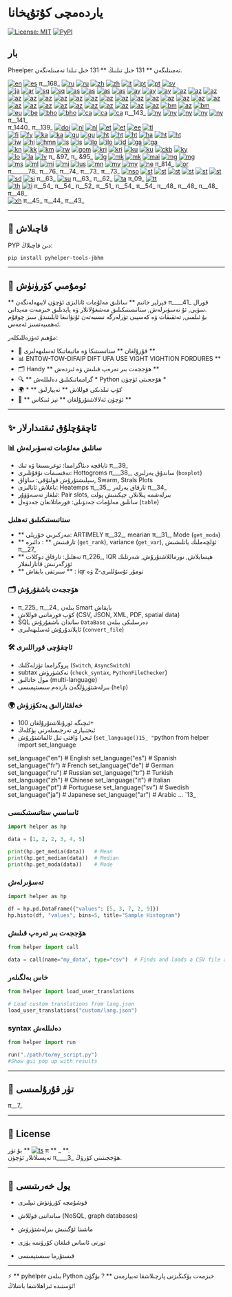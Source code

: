 # ياردەمچى كۇتۇپخانا

[![License: MIT](https://img.shields.io/badge/License-MIT-yellow.svg)](LICENSE) [![PyPI](https://img.shields.io/pypi/v/pyhelper-tools-jbhm?style=for-the-badge&label=PyPI&color=blue)](https://pypi.org/project/pyhelper-tools-jbhm/)

## بار

Pheelper تەمىنلىگەن ** 131 خىل تىلنىڭ ** 131 خىل تىلدا تەمىنلەنگەن.

[![en](https://img.shields.io/badge/lang-en-red.svg)](readme/README.md) [![es](https://img.shields.io/badge/lang-es-yellow.svg)](readme/README.es.md) π__168_ [![ru](https://img.shields.io/badge/lang-ru-purple.svg)](readme/README.ru.md) [![ru](https://img.shields.io/badge/lang-ru-purple.svg)](readme/README.ru.md) [![zh](https://img.shields.io/badge/lang-zh-black.svg)](readme/README.zh.md) [![zh](https://img.shields.io/badge/lang-zh-black.svg)](readme/README.zh.md) [![it](https://img.shields.io/badge/lang-it-lightgrey.svg)](readme/README.it.md) [![pt](https://img.shields.io/badge/lang-pt-brightgreen.svg)](readme/README.pt.md) [![pt](https://img.shields.io/badge/lang-pt-brightgreen.svg)](readme/README.pt.md) [![sv](https://img.shields.io/badge/lang-sv-blue.svg)](readme/README.sv.md)  
[![ja](https://img.shields.io/badge/lang-ja-red.svg)](readme/README.ja.md) [![ar](https://img.shields.io/badge/lang-ar-brown.svg)](readme/README.ar.md) [![sq](https://img.shields.io/badge/lang-sq-blue.svg)](readme/README.sq.md) [![sq](https://img.shields.io/badge/lang-sq-blue.svg)](readme/README.sq.md) [![as](https://img.shields.io/badge/lang-as-purple.svg)](readme/README.as.md) [![as](https://img.shields.io/badge/lang-as-purple.svg)](readme/README.as.md) [![as](https://img.shields.io/badge/lang-as-purple.svg)](readme/README.as.md) [![as](https://img.shields.io/badge/lang-as-purple.svg)](readme/README.as.md) [![ay](https://img.shields.io/badge/lang-ay-brown.svg)](readme/README.ay.md) [![ay](https://img.shields.io/badge/lang-ay-brown.svg)](readme/README.ay.md) [![ay](https://img.shields.io/badge/lang-ay-brown.svg)](readme/README.ay.md) [![az](https://img.shields.io/badge/lang-az-lightblue.svg)](readme/README.az.md) [![az](https://img.shields.io/badge/lang-az-lightblue.svg)](readme/README.az.md) [![az](https://img.shields.io/badge/lang-az-lightblue.svg)](readme/README.az.md) [![az](https://img.shields.io/badge/lang-az-lightblue.svg)](readme/README.az.md) [![az](https://img.shields.io/badge/lang-az-lightblue.svg)](readme/README.az.md) [![az](https://img.shields.io/badge/lang-az-lightblue.svg)](readme/README.az.md) [![az](https://img.shields.io/badge/lang-az-lightblue.svg)](readme/README.az.md) [![az](https://img.shields.io/badge/lang-az-lightblue.svg)](readme/README.az.md) [![az](https://img.shields.io/badge/lang-az-lightblue.svg)](readme/README.az.md) [![az](https://img.shields.io/badge/lang-az-lightblue.svg)](readme/README.az.md) [![az](https://img.shields.io/badge/lang-az-lightblue.svg)](readme/README.az.md) [![az](https://img.shields.io/badge/lang-az-lightblue.svg)](readme/README.az.md) [![az](https://img.shields.io/badge/lang-az-lightblue.svg)](readme/README.az.md) [![az](https://img.shields.io/badge/lang-az-lightblue.svg)](readme/README.az.md) [![az](https://img.shields.io/badge/lang-az-lightblue.svg)](readme/README.az.md) [![az](https://img.shields.io/badge/lang-az-lightblue.svg)](readme/README.az.md) [![az](https://img.shields.io/badge/lang-az-lightblue.svg)](readme/README.az.md) [![az](https://img.shields.io/badge/lang-az-lightblue.svg)](readme/README.az.md) [![az](https://img.shields.io/badge/lang-az-lightblue.svg)](readme/README.az.md) [![az](https://img.shields.io/badge/lang-az-lightblue.svg)](readme/README.az.md) [![az](https://img.shields.io/badge/lang-az-lightblue.svg)](readme/README.az.md) [![az](https://img.shields.io/badge/lang-az-lightblue.svg)](readme/README.az.md) [![az](https://img.shields.io/badge/lang-az-lightblue.svg)](readme/README.az.md) [![az](https://img.shields.io/badge/lang-az-lightblue.svg)](readme/README.az.md) [![az](https://img.shields.io/badge/lang-az-lightblue.svg)](readme/README.az.md) [![az](https://img.shields.io/badge/lang-az-lightblue.svg)](readme/README.az.md) [![az](https://img.shields.io/badge/lang-az-lightblue.svg)](readme/README.az.md) [![bm](https://img.shields.io/badge/lang-bm-darkgreen.svg)](readme/README.bm.md) [![az](https://img.shields.io/badge/lang-az-lightblue.svg)](readme/README.az.md) [![bm](https://img.shields.io/badge/lang-bm-darkgreen.svg)](readme/README.bm.md)  
[![eu](https://img.shields.io/badge/lang-eu-pink.svg)](readme/README.eu.md) [![be](https://img.shields.io/badge/lang-be-darkblue.svg)](readme/README.be.md) [![bho](https://img.shields.io/badge/lang-bho-orange.svg)](readme/README.bho.md) [![bho](https://img.shields.io/badge/lang-bho-orange.svg)](readme/README.bho.md) [![ca](https://img.shields.io/badge/lang-ca-yellow.svg)](readme/README.ca.md) [![ca](https://img.shields.io/badge/lang-ca-yellow.svg)](readme/README.ca.md) [![ca](https://img.shields.io/badge/lang-ca-yellow.svg)](readme/README.ca.md) π__143_ [![ny](https://img.shields.io/badge/lang-ny-red.svg)](readme/README.ny.md) [![ny](https://img.shields.io/badge/lang-ny-red.svg)](readme/README.ny.md) [![ny](https://img.shields.io/badge/lang-ny-red.svg)](readme/README.ny.md) [![ny](https://img.shields.io/badge/lang-ny-red.svg)](readme/README.ny.md) [![ny](https://img.shields.io/badge/lang-ny-red.svg)](readme/README.ny.md) π__141_  
π_1440_ π__139_ [![doi](https://img.shields.io/badge/lang-doi-brown.svg)](readme/README.doi.md) [![nl](https://img.shields.io/badge/lang-nl-orange.svg)](readme/README.nl.md) [![nl](https://img.shields.io/badge/lang-nl-orange.svg)](readme/README.nl.md) [![et](https://img.shields.io/badge/lang-et-blue.svg)](readme/README.et.md) [![et](https://img.shields.io/badge/lang-et-blue.svg)](readme/README.et.md) [![ee](https://img.shields.io/badge/lang-ee-red.svg)](readme/README.ee.md) [![tl](https://img.shields.io/badge/lang-tl-purple.svg)](readme/README.tl.md)  
[![fi](https://img.shields.io/badge/lang-fi-blue.svg)](readme/README.fi.md) [![fy](https://img.shields.io/badge/lang-fy-orange.svg)](readme/README.fy.md) [![ka](https://img.shields.io/badge/lang-ka-red.svg)](readme/README.ka.md) [![ka](https://img.shields.io/badge/lang-ka-red.svg)](readme/README.ka.md) [![gu](https://img.shields.io/badge/lang-gu-orange.svg)](readme/README.gu.md) [![gu](https://img.shields.io/badge/lang-gu-orange.svg)](readme/README.gu.md) [![ht](https://img.shields.io/badge/lang-ht-green.svg)](readme/README.ht.md) [![ht](https://img.shields.io/badge/lang-ht-green.svg)](readme/README.ht.md) [![ht](https://img.shields.io/badge/lang-ht-green.svg)](readme/README.ht.md) [![ha](https://img.shields.io/badge/lang-ha-blue.svg)](readme/README.ha.md) [![ht](https://img.shields.io/badge/lang-ht-green.svg)](readme/README.ht.md) [![ht](https://img.shields.io/badge/lang-ht-green.svg)](readme/README.ht.md)  
[![iw](https://img.shields.io/badge/lang-iw-purple.svg)](readme/README.iw.md) [![hi](https://img.shields.io/badge/lang-hi-orange.svg)](readme/README.hi.md) [![hmn](https://img.shields.io/badge/lang-hmn-green.svg)](readme/README.hmn.md) [![is](https://img.shields.io/badge/lang-is-red.svg)](readme/README.is.md) [![is](https://img.shields.io/badge/lang-is-red.svg)](readme/README.is.md) [![ilo](https://img.shields.io/badge/lang-ilo-orange.svg)](readme/README.ilo.md) [![ilo](https://img.shields.io/badge/lang-ilo-orange.svg)](readme/README.ilo.md) [![id](https://img.shields.io/badge/lang-id-green.svg)](readme/README.id.md) [![ga](https://img.shields.io/badge/lang-ga-blue.svg)](readme/README.ga.md) [![ga](https://img.shields.io/badge/lang-ga-blue.svg)](readme/README.ga.md)  
[![kn](https://img.shields.io/badge/lang-kn-purple.svg)](readme/README.kn.md) [![kk](https://img.shields.io/badge/lang-kk-orange.svg)](readme/README.kk.md) [![km](https://img.shields.io/badge/lang-km-green.svg)](readme/README.km.md) [![rw](https://img.shields.io/badge/lang-rw-blue.svg)](readme/README.rw.md) [![gom](https://img.shields.io/badge/lang-gom-red.svg)](readme/README.gom.md) [![kri](https://img.shields.io/badge/lang-kri-orange.svg)](readme/README.kri.md) [![kri](https://img.shields.io/badge/lang-kri-orange.svg)](readme/README.kri.md) [![ku](https://img.shields.io/badge/lang-ku-green.svg)](readme/README.ku.md) [![ku](https://img.shields.io/badge/lang-ku-green.svg)](readme/README.ku.md) [![ckb](https://img.shields.io/badge/lang-ckb-blue.svg)](readme/README.ckb.md) [![ky](https://img.shields.io/badge/lang-ky-red.svg)](readme/README.ky.md)  
[![lo](https://img.shields.io/badge/lang-lo-purple.svg)](readme/README.lo.md) [![la](https://img.shields.io/badge/lang-la-orange.svg)](readme/README.la.md) [![lv](https://img.shields.io/badge/lang-lv-green.svg)](readme/README.lv.md) π_ &97_ π_ &95_ [![lg](https://img.shields.io/badge/lang-lg-purple.svg)](readme/README.lg.md) [![mk](https://img.shields.io/badge/lang-mk-green.svg)](readme/README.mk.md) [![mk](https://img.shields.io/badge/lang-mk-green.svg)](readme/README.mk.md) [![mai](https://img.shields.io/badge/lang-mai-blue.svg)](readme/README.mai.md) [![mg](https://img.shields.io/badge/lang-mg-red.svg)](readme/README.mg.md) [![mg](https://img.shields.io/badge/lang-mg-red.svg)](readme/README.mg.md)  
[![ms](https://img.shields.io/badge/lang-ms-purple.svg)](readme/README.ms.md) [![ml](https://img.shields.io/badge/lang-ml-orange.svg)](readme/README.ml.md) [![mi](https://img.shields.io/badge/lang-mi-blue.svg)](readme/README.mi.md) [![mi](https://img.shields.io/badge/lang-mi-blue.svg)](readme/README.mi.md) [![lus](https://img.shields.io/badge/lang-lus-purple.svg)](readme/README.lus.md) [![mn](https://img.shields.io/badge/lang-mn-orange.svg)](readme/README.mn.md) [![my](https://img.shields.io/badge/lang-my-green.svg)](readme/README.my.md) [![my](https://img.shields.io/badge/lang-my-green.svg)](readme/README.my.md) [![ne](https://img.shields.io/badge/lang-ne-blue.svg)](readme/README.ne.md) π_814_ [![or](https://img.shields.io/badge/lang-or-purple.svg)](readme/README.or.md)  
π______78_ π__76_ π__74_ π__73_ π__73_ [![nso](https://img.shields.io/badge/lang-nso-red.svg)](readme/README.nso.md) [![st](https://img.shields.io/badge/lang-st-purple.svg)](readme/README.st.md) [![st](https://img.shields.io/badge/lang-st-purple.svg)](readme/README.st.md) [![st](https://img.shields.io/badge/lang-st-purple.svg)](readme/README.st.md) [![st](https://img.shields.io/badge/lang-st-purple.svg)](readme/README.st.md) [![st](https://img.shields.io/badge/lang-st-purple.svg)](readme/README.st.md) [![st](https://img.shields.io/badge/lang-st-purple.svg)](readme/README.st.md)  
[![sd](https://img.shields.io/badge/lang-sd-green.svg)](readme/README.sd.md) [![si](https://img.shields.io/badge/lang-si-blue.svg)](readme/README.si.md) π__63_ [![su](https://img.shields.io/badge/lang-su-green.svg)](readme/README.su.md) π__63_ π__62_ [![ta](https://img.shields.io/badge/lang-ta-purple.svg)](readme/README.ta.md) π_09_ [![tt](https://img.shields.io/badge/lang-tt-orange.svg)](readme/README.tt.md)  
[![th](https://img.shields.io/badge/lang-th-blue.svg)](readme/README.th.md) [![ti](https://img.shields.io/badge/lang-ti-red.svg)](readme/README.ti.md) π__54_ π__54_ π__52_ π__51_ π__54_ π__54_ π__48_ π__48_ π__48_ π__48_  
[![xh](https://img.shields.io/badge/lang-xh-red.svg)](readme/README.xh.md) π__45_ π__44_ π__43_

---


## 🚀 قاچىلاش

PYP دىن قاچىلاڭ:

```bash
pip install pyhelper-tools-jbhm
```

---

## 📖 ئومۇمىي كۆرۈنۈش

** فېرلېر خانىم ** سانلىق مەلۇمات ئانالىزى ئۈچۈن لايىھەلەنگەن π____41_ قورال سۈيى, ئۇ تەسۋىرلەش, ستاتىستىكىلىق مەشغۇلاتلار ۋە پايدىلىق خىزمەت مەيدانى.  
بۇ ئىلمىي, تەتقىقات ۋە كەسپىي تۈرلەرگە نىسبەتەن ئۇنۋانىغا ئايلىنىدۇ, سىز چوقۇم ئەھمىيەتسىز ئەمەس.

مۇھىم ئەۋزەللىكلەر:
- 🧮 قۇرۇلغان ** ستاتىستىكا ۋە ماتېماتىكا ئەسلىھەلىرى ** 
- 📊 ENTOW-TOW-DIFAIP DIFT UFA USE VIGHT VIGHTION FORDURES **
- 🗂 Handy ** ھۆججەت بىر تەرەپ قىلىش ۋە ئىزدەش ** 
- 🔍 ** گرامماتىكىلىق دەلىللەش * Python ھۆججىتى ئۈچۈن *
- 🌍 * ** كۆپ تىلدىكى قوللاش ** تەييارلىق
- 🚀 ** ئۈچۈن ئەلالاشتۇرۇلغان ** تېز ئىنكاس **

---

## ✨ ئاچقۇچلۇق ئىقتىدارلار

### 📊 سانلىق مەلۇمات تەسۋىرلەش
- تاياقچە دىئاگرامما: توغرىسىغا ۋە تىك π__39_  
- تەقسىمات نۇقۇتلىرى: Hottogroms π___38_, ساندۇق يەرلىرى (`boxplot`)  
- سېلىشتۇرۇش قولتۇقى: ساۋاق, Swarm, Strals Plots  
- باغلاش ئانالىزى: Heatemps π__35_, تارقاق يەرلەر π__34_  
- ئىلغار تەسەۋۋۇر: Pair slots, بىرلەشمە پىلانلار, چېكىنىش پولت  
- سانلىق مەلۇمات جەدۋىلى: فورماتلانغان جەدۋەل (`table`)  

### ستاتىستىكىلىق تەھلىل
- ** مەركىزىي خۇرېلى: ARTIMELY π__32_, mearian π__31_, Mode (`get_moda`)  
- ** تارقىتىش ** : دائىرە (`get_rank`), variance (`get_var`), ئۆلچەملىك ياتلىشىش π__27_  
- ** تەھلىل: تارقاق دوكلات π_226_, IQR ھېسابلاش, نورماللاشتۇرۇش, شەرتلىك ئۆزگەرتىش قاتارلىقلار  
- ** سىرتقى بايقاش ** : iqr ۋە Z-نومۇر ئۇسۇللىرى  

### 🗂️ ھۆججەت باشقۇرۇش
- π_225_ π__24_ بىلەن Smart بايقاش  
- كۆپ فورماتنى قوللاش (CSV, JSON, XML, PDF, spatial data)  
- SQL ساندان باشقۇرۇش `DataBase` دەرسلىكى بىلەن  
- ئايلاندۇرۇش ئەسلىھەلىرى (`convert_file`)  

### 🛠️ ئاچقۇچى قوراللىرى
- پروگرامما تۈزلەڭلىك (`Switch`, `AsyncSwitch`)  
- subtax تەكشۈرۈش (`check_syntax`, `PythonFileChecker`)  
- مول خاتالىق (multi-language)  
- بىرلەشتۈرۈلگەن ياردەم سىستېمىسى (`help`)  

### 🌍 خەلقئارالىق يەتكۈزۈش
- ئىچىگە ئورۇنلاشتۇرۇلغان 100+  
- ئىختىيارى تەرجىمىلەرنى يۈكلەڭ  
- ئىجرا ۋاقتى تىل ئالماشتۇرۇش (`set_language()15_ "`python
from helper import set_language

set_language("en")  # English
set_language("es")  # Spanish
set_language("fr")  # French
set_language("de")  # German
set_language("ru")  # Russian
set_language("tr")  # Turkish
set_language("zh")  # Chinese
set_language("it")  # Italian
set_language("pt")  # Portuguese
set_language("sv")  # Swedish
set_language("ja")  # Japanese
set_language("ar")  # Arabic
...
`13_


### ئاساسىي ستاتىستىكىسى
```python
import helper as hp

data = [1, 2, 2, 3, 4, 5]

print(hp.get_media(data))   # Mean
print(hp.get_median(data))  # Median
print(hp.get_moda(data))    # Mode
```

### تەسۋىرلەش
```python
import helper as hp

df = hp.pd.DataFrame({"values": [5, 3, 7, 2, 9]})
hp.histo(df, "values", bins=5, title="Sample Histogram")
```

### ھۆججەت بىر تەرەپ قىلىش
```python
from helper import call

data = call(name="my_data", type="csv")  # Finds and loads a CSV file automatically
```

### خاس بەلگىلەر
```python
from helper import load_user_translations

# Load custom translations from lang.json
load_user_translations("custom/lang.json")
```

### syntax دەلىللەش
```python
from helper import run

run("./path/to/my_script.py")
#Show gui pop up with results
```

---

## 📂 تۈر قۇرۇلمىسى

π__7_

---

## 📜 License

بۇ تۈر ** [![ts](https://img.shields.io/badge/lang-ts-purple.svg)](readme/README.ts.md) π ** _ **.  
تەپسىلاتلار ئۈچۈن π____3_ ھۆججىتىنى كۆرۈڭ.

---

## 🔮 يول خەرىتىسى

- قوشۇمچە كۆرۈنۈش تىپلىرى

- سانداننى قوللاش (NoSQL, graph databases)

- ماشىنا ئۆگىنىش بىرلەشتۈرۈش

- تورنى ئاساس قىلغان كۆرۈنمە يۈزى

- قىستۇرما سىستېمىسى

---

⚡ ** pyhelper بىلەن Python خىزمەت يۈكىڭىزنى پارچىلاشقا تەييارمەن ** ? بۈگۈن ئۈستىدە ئىزاھلاشقا باشلاڭ!